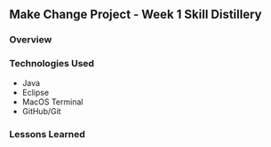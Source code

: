 ## Make Change Project - Week 1 Skill Distillery

### Overview

### Technologies Used
- Java
- Eclipse
- MacOS Terminal
- GitHub/Git

### Lessons Learned